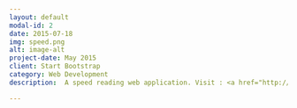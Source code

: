 ```yaml
---
layout: default
modal-id: 2
date: 2015-07-18
img: speed.png
alt: image-alt
project-date: May 2015
client: Start Bootstrap
category: Web Development
description:  A speed reading web application. Visit : <a href="http://cevherkarakoc.me/Speed-Reading/">APP</a>

---
```

